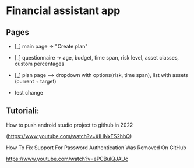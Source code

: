 # Financial assistant app

## Pages
- [_] main page -> "Create plan"
- [_] questionnaire -> age, budget, time span, risk level, asset classes, custom percentages
- [_] plan page —> dropdown with options(risk, time span), list with assets (current + target)

- test change
## Tutoriali:
How to push android studio project to github in 2022

(https://www.youtube.com/watch?v=XIHNxES2hbQ)

How To Fix Support For Password Authentication Was Removed On GitHub

https://www.youtube.com/watch?v=ePCBuIQJAUc
 

